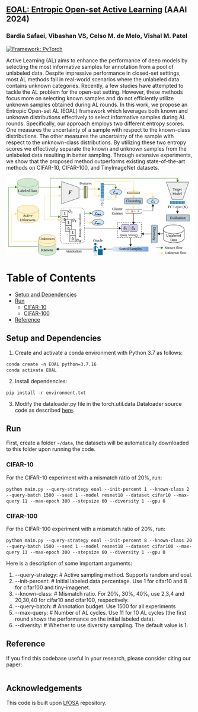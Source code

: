 ## [EOAL: Entropic Open-set Active Learning](https://arxiv.org/abs/2312.14126) (AAAI 2024)
### Bardia Safaei, Vibashan VS, Celso M. de Melo, Vishal M. Patel
[![Framework: PyTorch](https://img.shields.io/badge/Framework-PyTorch-orange.svg)](https://pytorch.org/)

Active Learning (AL) aims to enhance the performance of deep models by selecting the most informative samples for annotation from a pool of unlabeled data. Despite impressive performance in closed-set settings, most AL methods fail in real-world scenarios where the unlabeled data contains unknown categories. Recently, a few studies have attempted to tackle the AL problem for the open-set setting. However, these methods focus more on selecting known samples and do not efficiently utilize unknown samples obtained during AL rounds. In this work, we propose an Entropic Open-set AL (EOAL) framework which leverages both known and unknown distributions effectively to select informative samples during AL rounds. Specifically, our approach employs two different entropy scores. One measures the uncertainty of a sample with respect to the known-class distributions. The other measures the uncertainty of the sample with respect to the unknown-class distributions. By utilizing these two entropy scores we effectively separate the known and unknown samples from the unlabeled data resulting in better sampling. Through extensive experiments, we show that the proposed method outperforms existing state-of-the-art methods on CIFAR-10, CIFAR-100, and TinyImageNet datasets.

![framework](figures/framework.png)

Table of Contents
=================

   * [Setup and Dependencies](#setup-and-dependencies)
   * [Run](#run)
      * [CIFAR-10](#cifar-10)
      * [CIFAR-100](#cifar-100)
   * [Reference](#reference)

## Setup and Dependencies

1. Create and activate a conda environment with Python 3.7 as follows: 
```
conda create -n EOAL python=3.7.16
conda activate EOAL
```
2. Install dependencies: 
```
pip install -r environment.txt
``` 
3. Modify the dataloader.py file in the torch.util.data.Dataloader source code as described [here](https://github.com/ningkp/LfOSA/issues/4).
   
## Run 
First, create a folder `~/data`, the datasets will be automatically downloaded to this folder upon running the code.
### CIFAR-10
For the CIFAR-10 experiment with a mismatch ratio of 20%, run:

```
python main.py --query-strategy eoal --init-percent 1 --known-class 2 --query-batch 1500 --seed 1 --model resnet18 --dataset cifar10 --max-query 11 --max-epoch 300 --stepsize 60 --diversity 1 --gpu 0
```

### CIFAR-100

For the CIFAR-100 experiment with a mismatch ratio of 20%, run:

```
python main.py --query-strategy eoal --init-percent 8 --known-class 20 --query-batch 1500 --seed 1 --model resnet18 --dataset cifar100 --max-query 11 --max-epoch 300 --stepsize 60 --diversity 1 --gpu 0
```

Here is a description of some important arguments:
1. --query-strategy: # Active sampling method. Supports random and eoal.
2. --init-percent: # Initial labeled data percentage. Use 1 for cifar10 and 8 for cifar100 and tiny-imagenet.
3. --known-class: # Mismatch ratio. For 20%, 30%, 40%, use 2,3,4 and 20,30,40 for cifar10 and cifar100, respectively.
4. --query-batch: # Annotation budget. Use 1500 for all experiments
5. --max-query: # Number of AL cycles. Use 11 for 10 AL cycles (the first round shows the performance on the initial labeled data).
6. --diversity: # Whether to use diversity sampling. The default value is 1.
## Reference

If you find this codebase useful in your research, please consider citing our paper:
```

```

## Acknowledgements

This code is built upon [LfOSA](https://github.com/ningkp/LfOSA) repository.
